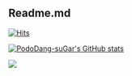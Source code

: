 ## Readme.md

[![Hits](https://hits.seeyoufarm.com/api/count/incr/badge.svg?url=https%3A%2F%2Fgithub.com%2FPodoDang-suGar%2FPodoDang-suGar%2Fblob%2Fmain%2FREADME.md&count_bg=%2379C83D&title_bg=%23555555&icon=&icon_color=%23E7E7E7&title=hits&edge_flat=false)](https://hits.seeyoufarm.com)

[![PodoDang-suGar's GitHub stats](https://github-readme-stats.vercel.app/api?username=PodoDang-suGar&show_icons=true&theme=radical)](https://github.com/anuraghazra/github-readme-stats)

<a href="https://www.instagram.com/u._.chaning?igsh=MXFmZnQzcWJ6MTJsZg%3D%3D&utm_source=qr" target="_blank"><img src="[https://img.shields.io/badge/Instagram-E4405F?style=flat-square&logo=Instagram&logoColor=white"/></a>
